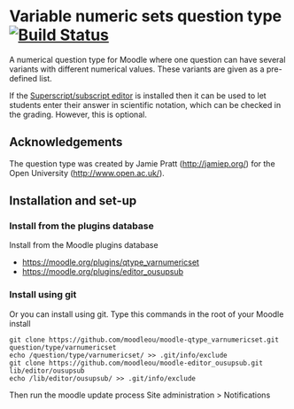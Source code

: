 # Variable numeric sets question type [![Build Status](https://travis-ci.com/moodleou/moodle-qtype_varnumericset.svg?branch=master)](https://travis-ci.com/moodleou/moodle-qtype_varnumericset)

A numerical question type for Moodle where one question can have
several variants with different numerical values. These variants
are given as a pre-defined list.

If the [Superscript/subscript editor](https://moodle.org/plugins/editor_ousupsub) is installed
then it can be used to let students enter their answer in scientific notation,
which can be checked in the grading. However, this is optional.


## Acknowledgements

The question type was created by Jamie Pratt (http://jamiep.org/) for
the Open University (http://www.open.ac.uk/).


## Installation and set-up

### Install from the plugins database

Install from the Moodle plugins database
* https://moodle.org/plugins/qtype_varnumericset
* https://moodle.org/plugins/editor_ousupsub

### Install using git

Or you can install using git. Type this commands in the root of your Moodle install

    git clone https://github.com/moodleou/moodle-qtype_varnumericset.git question/type/varnumericset
    echo /question/type/varnumericset/ >> .git/info/exclude
    git clone https://github.com/moodleou/moodle-editor_ousupsub.git lib/editor/ousupsub
    echo /lib/editor/ousupsub/ >> .git/info/exclude

Then run the moodle update process
Site administration > Notifications
